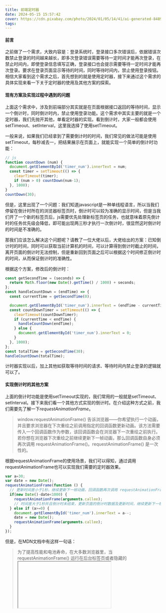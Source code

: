 ```yaml
---
title: 前端定时器
date: 2024-05-15 15:57:42
cover: https://cdn.pixabay.com/photo/2024/01/05/14/41/ai-generated-8489630_640.png
tags:
---
```


#### 前言

之前做了一个需求，大致内容是：登录系统时，登录接口多次错误后，依据错误次数禁止登录的时间越来越长，即多次登录错误需要等待一定时间才能再次登录，在禁止时间内，即使登录信息填写正确，登录接口也会提示需要等待一定时间才能再次登录。要求在登录页面显示等待的时间，同时等待时间内，禁止使用登录按钮。相信大家看到这个需求之后，首先想到的就是使用定时器，接下来通过这个需求的具体实现来看一下关于定时器的使用及其他方案的探索。


#### 现有方案及实现过程中遇到的问题

上面这个需求中，涉及到前端部分其实就是在页面根据接口返回的等待时间，显示一个倒计时，同时倒计时内，禁止使用登录功能。这个需求中其实主要的就是一个定时器，我们先抛开其他，单看定时器的实现。看到倒计时，大家一般都会使用setTimeout、setInterval，这里我选择了使用setTimeout。

一般来说，如果我们已经拿到了需要倒计时的时间，我们常见的做法可能是使用setTimeout，每秒减去一，把结果展示在页面上，就能实现一个简单的倒计时功能：
```js
// js
function countDown (num) {
  document.getElementById('timer_num').innerText = num;
  const timer = setTimeout(() => {
    clearTimeout(timer);
    if (num > 0) countDown(num-1);
  }, 1000);
}
countDown(30);
```
但是，这里出现了一个问题：我们知道javascript是一种单线程语言，所以当我们停留在倒计时所在的浏览器标签页时，倒计时可以较为准确的显示时间，但是当我们开了一个新的标签页后，js需要优先处理新标签页的任务，也就意味着原先倒计时的任务优先级会降低，即可能出现两三秒才执行一次倒计时，很显然这时倒计时的时间是不准确的。

那我们应该怎么解决这个问题呢？请教了一位大佬以后，大佬给出的方案：已知倒计时的时间，同时可以获取当前计算机的时间，可以计算得到倒计时截止的时间，离开页面的倒计时无法控制，但是重新回到页面之后可以根据这个时间修正倒计时的时间，从而保证倒计时的准确性。

根据这个方案，修改后的倒计时：
```js
const getSecondTime = (seconds) => {
  return Math.floor(new Date().getTime() / 1000) + seconds;
};
const handleCountDown = (endTime) => {
  const currentTime = getSecondTime(0);

  document.getElementById('timer_num').innerText = (endTime - currentTime);
  const countDownTimer = setTimeout(() => {
    clearTimeout(countDownTimer);
    if (currentTime < endTime) {
      handleCountDown(endTime);
    } else {
      document.getElementById('timer_num').innerText = 0;
    }
  }, 1000);
};
const totalTime = getSecondTime(30);
handleCountDown(totalTime);
```

计时器实现以后，加上其他如获取等待时间的请求、等待时间内禁止登录的逻辑就可以了。

#### 实现倒计时的其他方案

上面的倒计时功能是使用setTimeout实现的，我们常用的一般就是setTimeout、setInterval。接下来我们看一个其他方式实现的倒计时。在介绍这种方式之前，我们需要先了解一下*requestAnimationFrame*。

> window.requestAnimationFrame() 告诉浏览器——你希望执行一个动画，并且要求浏览器在下次重绘之前调用指定的回调函数更新动画。该方法需要传入一个回调函数作为参数，该回调函数会在浏览器下一次重绘之前执行。
> 若你想在浏览器下次重绘之前继续更新下一帧动画，那么回调函数自身必须再次调用 requestAnimationFrame()。requestAnimationFrame() 是一次性的。

根据requestAnimationFrame的使用场景，我们可以得知，通过调用requestAnimationFrame也可以实现我们需要的定时器效果。

```js
var a=30;
var date = new Date();
requestAnimationFrame(function () {
  // 更新时间差小于1秒，继续更新下一帧动画，回调函数再次调用 requestAnimationFrame
  if(new Date()-date<1000) {
    requestAnimationFrame(arguments.callee);
    // 时间差大于1秒并且倒计时未结束，更新页面的倒计时数据及更新时间，继续更新下一帧动画
  } else if (a>=0) {
    document.getElementById('timer_num').innerText = a--;
    date = new Date();
    requestAnimationFrame(arguments.callee);
  }
});
```
但是，在MDN文档中有这样一句话：
> 为了提高性能和电池寿命，在大多数浏览器里，当 requestAnimationFrame() 运行在后台标签页或者隐藏的 <iframe> 里时，requestAnimationFrame() 会被暂停调用以提升性能和电池寿命。

也就是说，如果我用requestAnimationFrame实现了一个定时器，当我离开定时器所在的标签页时，这个定时器就停了。。。从这一点上来说，是不是感觉还不如setTimeout和setInterval实现的定时器，但是我们可以通过一些修改来进行达到我们需要的效果。


```js
const getSecondTime = (seconds) => {
  return Math.floor(new Date().getTime() / 1000) + seconds;
};
const endTime = getSecondTime(30);
let date = new Date();
let requestId = requestAnimationFrame(function () {
  // 更新时间差小于1秒，继续更新下一帧动画，回调函数再次调用 requestAnimationFrame
  if(new Date()-date<1000) {
    console.log(1)
    requestId = requestAnimationFrame(arguments.callee);
    // 时间差大于1秒并且倒计时未结束，更新页面的倒计时数据及更新时间，继续更新下一帧动画
  } else {
    const currentTime = getSecondTime(0);
    if (currentTime <= endTime) {
      document.getElementById('timer_num').innerText = (endTime - currentTime);
      date = new Date();
      console.log(2)
      requestId = requestAnimationFrame(arguments.callee);
    } else {
      document.getElementById('timer_num').innerText = 0;
      console.log(3)
      cancelAnimationFrame(requestId);
    }
  }
});
```

上面通过系统时间的修正，同样达到了我们的预期。

#### 总结
综上，我们可以通过多种方式实现定时器，但是纯前端的定时器会存在时间不准的问题，因此需要通过其他的方式进行修正。